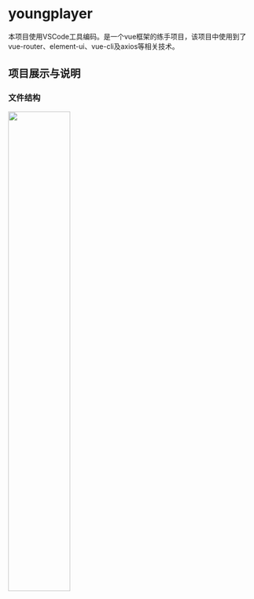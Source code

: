 # youngplayer
本项目使用VSCode工具编码。是一个vue框架的练手项目，该项目中使用到了vue-router、element-ui、vue-cli及axios等相关技术。  
## 项目展示与说明  
### 文件结构  
> 
[1]: https://s1.ax1x.com/2020/10/14/0IVpTJ.png  
<img src="http://static.runoob.com/images/runoob-logo.png" width="50%">
